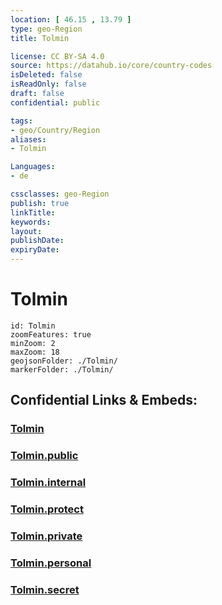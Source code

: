 ```yaml
---
location: [ 46.15 , 13.79 ] 
type: geo-Region
title: Tolmin

license: CC BY-SA 4.0
source: https://datahub.io/core/country-codes
isDeleted: false
isReadOnly: false
draft: false
confidential: public

tags:
- geo/Country/Region
aliases:
- Tolmin

Languages:
- de

cssclasses: geo-Region
publish: true
linkTitle: 
keywords: 
layout: 
publishDate: 
expiryDate: 
---
```


# Tolmin

```leaflet
id: Tolmin
zoomFeatures: true 
minZoom: 2 
maxZoom: 18
geojsonFolder: ./Tolmin/
markerFolder: ./Tolmin/
```


## Confidential Links & Embeds: 

### [Tolmin](/_Standards/Earth/Continent/Europe/Europe~Central/Slovenia/Regions~Slovenia/Goriška/counties~Goriška/Tolmin.md) 

### [Tolmin.public](/_public/Earth/Continent/Europe/Europe~Central/Slovenia/Regions~Slovenia/Goriška/counties~Goriška/Tolmin.public.md) 

### [Tolmin.internal](/_internal/Earth/Continent/Europe/Europe~Central/Slovenia/Regions~Slovenia/Goriška/counties~Goriška/Tolmin.internal.md) 

### [Tolmin.protect](/_protect/Earth/Continent/Europe/Europe~Central/Slovenia/Regions~Slovenia/Goriška/counties~Goriška/Tolmin.protect.md) 

### [Tolmin.private](/_private/Earth/Continent/Europe/Europe~Central/Slovenia/Regions~Slovenia/Goriška/counties~Goriška/Tolmin.private.md) 

### [Tolmin.personal](/_personal/Earth/Continent/Europe/Europe~Central/Slovenia/Regions~Slovenia/Goriška/counties~Goriška/Tolmin.personal.md) 

### [Tolmin.secret](/_secret/Earth/Continent/Europe/Europe~Central/Slovenia/Regions~Slovenia/Goriška/counties~Goriška/Tolmin.secret.md)

